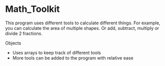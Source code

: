 # Math_Toolkit
This program uses different tools to calculate different things. For example, you can calculate the area of multiple shapes. Or add, subtract, multiply or divide 2 fractions.

Objects
 - Uses arrays to keep track of different tools
 - More tools can be added to the program with relative ease
